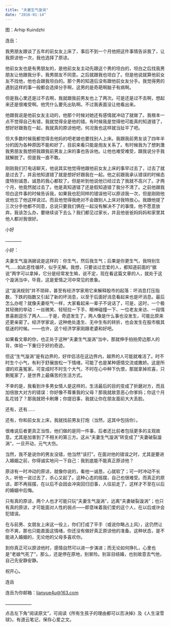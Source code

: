 ```yaml
---
title: "夫妻生气漩涡"
date: "2016-01-14"
---
```


图：Arhip Kuindzhi

连岳：

我男朋友跟谈了五年的前女友上床了，事后不到一个月他把这件事情告诉我了，让我原谅他一次，我也选择了原谅。

他前女友也是有男朋友的，是他前女友主动先跟这个男的坦白的，坦白之后找我男朋友让他跟我分手，我男朋友不同意。之后就跟我也坦白了。但是他说就算他前女友不找他，他也会跟我坦白的。那个男的知道后没有跟他前女友分手。我觉得男的遇到这样的事一般都会选择分手啊，这男的是奇葩啊脑子有病啊。

但是我心里还是过不去啊，我就跟我前男友也上了两次。可是还是过不去啊，想起来还是很难受啊。他凭什么要先出轨啊。不过我表面没让他看出来。

他跟我说是他前女友主动的，他那个时候对她还有感情就冲动了就做了。我根本一点不觉得自己有错，我就觉得全是他的错。有时候我是觉得他可能真的知道错了，想好好跟我在一起，我就真的原谅他吧，何况我也这样就当扯平了吧。

但大多数时候我都觉得去他妈的吧老娘也要找别人上床。我跟我前男友谈了四年半分的因为各种原因不能和好了，目前来看只能是炮友关系了。有时候我为了想刺激我男朋友我想把我跟我前男友上床的事也告诉他。让他也难受难受，跟我说分手我就解脱了。但是我一直不敢。

刚刚我们打电话聊天，他说其实他觉得他跟他前女友上床的事早过去了，过去了就是过去了，并且他知道错了就是想好好跟我在一起。他之前跟我承认错误的时候态度特别诚恳，诚恳的我心都软了。但是听到他说他已经过去了我就不高兴了。才两个月，他竟然就过去了。他是真知道错了还是假知道错了我分不清了。之前他跟我坦白这件事的时候告诉我，如果我也犯同样的错误他可以原谅我一次，但是刚刚他说他忘了他这样说过。而且他觉得我绝对不会跟别人上床对我特放心。我跟他提了三次分手他都不同意，总说只要我们俩在一起没有解决不了的事情，他不愿意放弃。我该怎么办，要继续谈下去么？我们都见过家长，并且他爸爸妈妈妈和家里其他人都对我很好。

小好

\_\_\_\_\_\_\_\_

小好：

夫妻生气漩涡据说是这样的：你生气，然后我生气；后果是你更生气，我特别生气……如此恶性循环，似乎无解。我想，只要谈过恋爱的人，都知道前面的“据说”两字可以拿掉，它分是经常发生嘛，说不定，现在看这篇文章的人，就处于这个漩涡当中，毕竟，这是爱情之河中常见的景象。

这“漩涡规则”并不琐碎，甚至有经济学家用它来解释股市的起落：坏消息打压指数，下跌的指数又引起了新的坏消息，以至于后面好消息看起来也是坏消息。最后怎么办呢？就像夫妻呕气一样，大家看起来一辈子不说话了，可是，这时，一个极其轻微的举动：一丝微笑、轻轻拉一下手、眼神碰撞一下、一位老友来访、一段情景喜剧逗乐了两人……于是，奇迹发生了，两人像是什么事也没发生，可能比原来还更亲密了。经济学家说，这种绝处逢生、无中生有的转折，也会发生在股市极其低迷的时候。——也许，这个经济学家刚跟老婆和好吧。

如果看文章的你，也正处于这种“夫妻生气漩涡”当中，那就伸手拍拍旁边那人的背，体验一下重归于好的奇迹。

但这“生气漩涡”是有边界的，好伴侣活在这边界内，越界的人可能就难活了。时不时生个小气，有利于舒展放松一下情绪，可能了也是某种感情交流或撒娇。这是所谓的欢喜冤家。可变成时不时生个大气，不时在心中种下仇恨，那就拿掉欢喜，只剩冤家了，是世界上最痛苦的生活方式。

不幸的是，我看到许多男女情人是这样的，生活最后的目的变成了折磨对方，而且加倍放大对方的错误：你好像不尊重我的父母？那我就故意恶心你爹妈；你这个月乱花钱了？那我就把卡刷爆；你提旧事，我就让你在朋友面前大大丢脸。

还有，还有……

还有，你和前女友上床，我就找前男友打炮（当然，这其中包括你）。

很难说后者更具正当性，他们做的是同一件事，后者还比前者包括更多的主观故意。尤其是加害到了不相关的第三方。这从“夫妻生气漩涡”转变成了“夫妻破裂漩涡”，一旦开动，元气大伤。

当然，我不是说你的男友没错，他当然“该打”。在面对他的错误之时，尤其是要进入婚姻之前，你得诚实地问一下自己：我到底能不能真正原谅他？

原谅有一时冲动的原谅，就像你说的，看他一诚恳，心就软了；可一时冲动不长久，听他一说过去了，杀心又起了。这种心态的摇摆，自己也很难受。而真正的原谅，即不再摇摆，在以后不会因会冲突回归旧事，人往前走了，这样才不至在以后的婚姻中后悔。

只有真的原谅，两个人也才可能只玩“夫妻生气漩涡”，远离“夫妻破裂漩涡”；也只有真的原谅，才可能面对人性的弱点——即意味着我们爱的这个人，在以后或许会犯错误。

在与前男、女朋友上床这一役上，你们打成了平手（或说你略占上风），这仍然让你不爽，那也只能直面这情绪，你还没有做好真正原谅他的准备。这种状态，是不能进入婚姻的，无论他的父母多喜欢你。

到你真正可以原谅他时，感情自然可以进一步演进；而无论如何挣扎，心里也是“老娘气死了”，那么，还是停在原地，别冒险。别盲目结婚，也别故意去气他，自己先安静安静。

祝开心。

连岳

连岳为你邮箱：lianyue4u@163.com

\_\_\_\_\_\_\_\_\_\_\_\_\_

点击左下角“阅读原文”，可阅读《所有生孩子的理由都可以否决掉》及《人生滚雪球》。有道云笔记，保存心爱之文。
